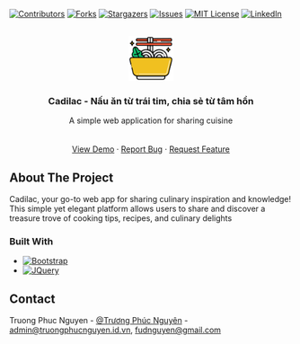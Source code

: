 
<a name="readme-top"></a>

[![Contributors][contributors-shield]][contributors-url]
[![Forks][forks-shield]][forks-url]
[![Stargazers][stars-shield]][stars-url]
[![Issues][issues-shield]][issues-url]
[![MIT License][license-shield]][license-url]
[![LinkedIn][linkedin-shield]][linkedin-url]



<!-- PROJECT LOGO -->
<br />
<div align="center">
  <a href="https://github.com/quatabenho/cadilac">
    <img src="assets/img/favicon.png" alt="Logo" width="80" height="80">
  </a>

  <h3 align="center">Cadilac - Nấu ăn từ trái tim, chia sẻ từ tâm hồn</h3>

  <p align="center">
    A simple web application for sharing cuisine 
    <br />
    <br />
    <br />
    <a href="https://cadilac.truongphucnguyen.id.vn">View Demo</a>
    ·
    <a href="https://github.com/quatabenho/cadilac/issues">Report Bug</a>
    ·
    <a href="https://github.com/quatabenho/cadilac/issues">Request Feature</a>
  </p>
</div>







<!-- ABOUT THE PROJECT -->
## About The Project

<!-- [![Product Name Screen Shot][product-screenshot]](https://example.com) -->

Cadilac, your go-to web app for sharing culinary inspiration and knowledge! 
<br />
This simple yet elegant platform allows users to share and discover a treasure trove of cooking tips, recipes, and culinary delights




### Built With

* [![Bootstrap][Bootstrap.com]][Bootstrap-url]
* [![JQuery][JQuery.com]][JQuery-url]






<!-- CONTACT -->
## Contact

Truong Phuc Nguyen - [@Trương Phúc Nguyên](https://facebook.com/ngui3n) - admin@truongphucnguyen.id.vn, fudnguyen@gmail.com





<!-- MARKDOWN LINKS & IMAGES -->
<!-- https://www.markdownguide.org/basic-syntax/#reference-style-links -->
[contributors-shield]: https://img.shields.io/github/contributors/quatabenho/cadilac.svg?style=for-the-badge
[contributors-url]: https://github.com/quatabenho/cadilac/graphs/contributors
[forks-shield]: https://img.shields.io/github/forks/quatabenho/cadilac.svg?style=for-the-badge
[forks-url]: https://github.com/quatabenho/cadilac/network/members
[stars-shield]: https://img.shields.io/github/stars/quatabenho/cadilac.svg?style=for-the-badge
[stars-url]: https://github.com/quatabenho/cadilac/stargazers
[issues-shield]: https://img.shields.io/github/issues/quatabenho/cadilac.svg?style=for-the-badge
[issues-url]: https://github.com/quatabenho/cadilac/issues
[license-shield]: https://img.shields.io/github/license/quatabenho/cadilac.svg?style=for-the-badge
[license-url]: https://github.com/quatabenho/cadilac/blob/master/LICENSE.txt
[linkedin-shield]: https://img.shields.io/badge/-LinkedIn-black.svg?style=for-the-badge&logo=linkedin&colorB=555
[linkedin-url]: https://linkedin.com/in/quatabenho
[product-screenshot]: images/screenshot.png
[Next.js]: https://img.shields.io/badge/next.js-000000?style=for-the-badge&logo=nextdotjs&logoColor=white
[Next-url]: https://nextjs.org/
[React.js]: https://img.shields.io/badge/React-20232A?style=for-the-badge&logo=react&logoColor=61DAFB
[React-url]: https://reactjs.org/
[Vue.js]: https://img.shields.io/badge/Vue.js-35495E?style=for-the-badge&logo=vuedotjs&logoColor=4FC08D
[Vue-url]: https://vuejs.org/
[Angular.io]: https://img.shields.io/badge/Angular-DD0031?style=for-the-badge&logo=angular&logoColor=white
[Angular-url]: https://angular.io/
[Svelte.dev]: https://img.shields.io/badge/Svelte-4A4A55?style=for-the-badge&logo=svelte&logoColor=FF3E00
[Svelte-url]: https://svelte.dev/
[Laravel.com]: https://img.shields.io/badge/Laravel-FF2D20?style=for-the-badge&logo=laravel&logoColor=white
[Laravel-url]: https://laravel.com
[Bootstrap.com]: https://img.shields.io/badge/Bootstrap-563D7C?style=for-the-badge&logo=bootstrap&logoColor=white
[Bootstrap-url]: https://getbootstrap.com
[JQuery.com]: https://img.shields.io/badge/jQuery-0769AD?style=for-the-badge&logo=jquery&logoColor=white
[JQuery-url]: https://jquery.com 
